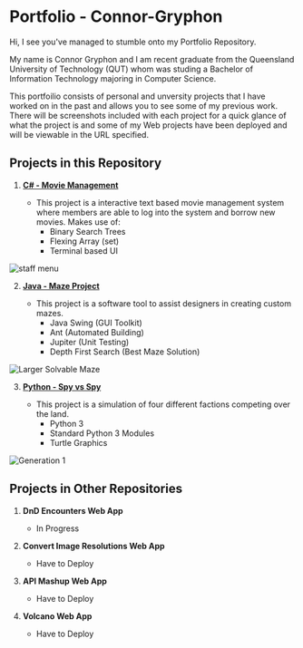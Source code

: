 # Portfolio - Connor-Gryphon

Hi, I see you've managed to stumble onto my Portfolio Repository.

My name is Connor Gryphon and I am recent graduate from the Queensland University of Technology (QUT) whom was studing a Bachelor of Information Technology majoring in Computer Science.

This portfoilio consists of personal and unversity projects that I have worked on in the past and allows you to see some of my previous work. There will be screenshots included with each project for a quick glance of what the project is and some of my Web projects have been deployed and will be viewable in the URL specified.

## Projects in this Repository

1. [**C# - Movie Management**](https://github.com/Fooxless/Portfolio-Connor-Gryphon/tree/master/C%23/Movie%20Mangement)

   - This project is a interactive text based movie management system where members are able to log into the system and borrow new movies. Makes use of:
       - Binary Search Trees
       - Flexing Array (set)
       - Terminal based UI
     
![staff menu](https://user-images.githubusercontent.com/102510556/209650843-90aea426-4244-4092-a8ed-1324db02e172.PNG)

       
2. [**Java - Maze Project**](https://github.com/Fooxless/Portfolio-Connor-Gryphon/tree/master/Java/Maze%20Project)

   - This project is a software tool to assist designers in creating custom mazes.
        - Java Swing (GUI Toolkit)
        - Ant (Automated Building)
        - Jupiter (Unit Testing)
        - Depth First Search (Best Maze Solution)
     
![Larger Solvable Maze](https://user-images.githubusercontent.com/102510556/209651443-8b27ca99-076c-448a-8844-be140938f482.PNG)

3. [**Python - Spy vs Spy**](https://github.com/Fooxless/Portfolio-Connor-Gryphon/tree/master/Python/Spy%20vs%20Spy)

    - This project is a simulation of four different factions competing over the land.
        - Python 3
        - Standard Python 3 Modules
        - Turtle Graphics

![Generation 1](https://user-images.githubusercontent.com/102510556/209651634-9d99fc48-8e8c-4966-901b-fa5ec77eebc8.PNG)


## Projects in Other Repositories

1. **DnD Encounters Web App**
   - In Progress
       
2. **Convert Image Resolutions Web App**
   - Have to Deploy

3. **API Mashup Web App**
    - Have to Deploy
        
 4. **Volcano Web App**
    - Have to Deploy
        
        

